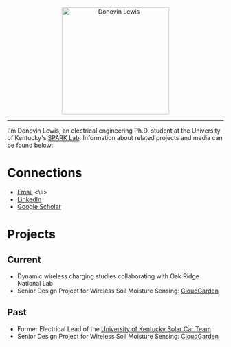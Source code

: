 

<center>
<img src="/images/armsCrossed.jpg" alt="Donovin Lewis" width = "250" />
</center>

___
I'm Donovin Lewis, an electrical engineering Ph.D. student at the University of Kentucky's <a href ="http://sparklab.engr.uky.edu/">SPARK Lab</a>. Information about related projects and media can be found below:

# Connections
<ul>
  <li><a href=“mailto: donovin.lewis@uky.edu”>Email</a> <\li>
  <li><a href="https://www.linkedin.com/in/donovin-lewis-466939139/">LinkedIn</a></li>
  <li><a href ="https://scholar.google.com/citations?user=sD9UgnAAAAAJ&hl=en&oi=ao">Google Scholar</a></li>
</ul>

# Projects
## Current
<ul>
  <li>Dynamic wireless charging studies collaborating with Oak Ridge National Lab </li>
  <li>Senior Design Project for Wireless Soil Moisture Sensing:  <a href ="https://github.com/donovinlewis/CloudGarden"> CloudGarden</a></li>
</ul>

## Past
<ul>
  <li>Former Electrical Lead of the <a href ="http://solarcar.engr.uky.edu/"> University of Kentucky Solar Car Team</a> </li>
  <li>Senior Design Project for Wireless Soil Moisture Sensing:  <a href ="https://github.com/donovinlewis/CloudGarden"> CloudGarden</a></li>
</ul>
